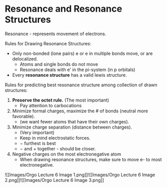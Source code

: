 # Resonance and Resonance Structures

Resonance - represents movement of electrons.

Rules for Drawing Resonance Structures:
- Only non-bonded (lone pairs) e or e in multiple bonds move, or are delocalized.
	- Atoms and single bonds do not move
	- Resonance deals with e' in the pi-system (in p orbitals)
- Every **resonance structure** has a valid lewis structure.

Rules for predicting best resonance structure among collection of drawn structures:
1) **Preserve the octet rule.** (The most important)
	- Pay attention to carbocations
2) Minimize formal charges, maximize the # of bonds (neutral more favorable).
	- (we want fewer atoms that have their own charges).
3) Minimize charge separation (distance between charges).
	- (Very important)
	- Keep in mind electrostatic forces.
	- $-$ furthest is best
	- $-$ and $+$ together - should be closer.
4) Negative charges on the most electronegative atom 
	- When drawing resonance structures, make sure to move e- to most electronegative.

![[Images/Orgo Lecture 6 Image 1.png]]![[Images/Orgo Lecture 6 Image 2.png]]![[Images/Orgo Lecture 6 Image 3.png]]